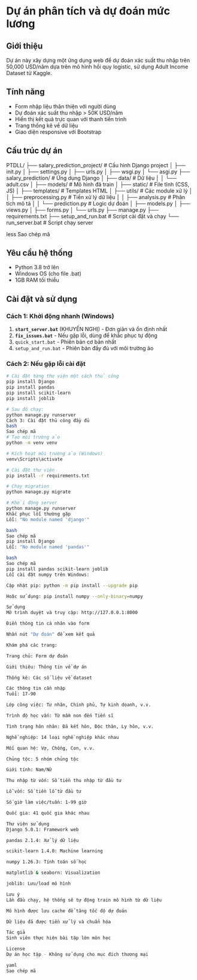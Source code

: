 # Dự án phân tích và dự đoán mức lương

## Giới thiệu
Dự án này xây dựng một ứng dụng web để dự đoán xác suất thu nhập trên 50,000 USD/năm dựa trên mô hình hồi quy logistic, sử dụng Adult Income Dataset từ Kaggle.

## Tính năng
- Form nhập liệu thân thiện với người dùng
- Dự đoán xác suất thu nhập > 50K USD/năm
- Hiển thị kết quả trực quan với thanh tiến trình
- Trang thống kê về dữ liệu
- Giao diện responsive với Bootstrap

## Cấu trúc dự án
PTDLL/
├── salary_prediction_project/ # Cấu hình Django project
│ ├── init.py
│ ├── settings.py
│ ├── urls.py
│ ├── wsgi.py
│ └── asgi.py
├── salary_prediction/ # Ứng dụng Django
│ ├── data/ # Dữ liệu
│ │ └── adult.csv
│ ├── models/ # Mô hình đã train
│ ├── static/ # File tĩnh (CSS, JS)
│ ├── templates/ # Templates HTML
│ ├── utils/ # Các module xử lý
│ │ ├── preprocessing.py # Tiền xử lý dữ liệu
│ │ ├── analysis.py # Phân tích mô tả
│ │ └── prediction.py # Logic dự đoán
│ ├── models.py
│ ├── views.py
│ ├── forms.py
│ └── urls.py
├── manage.py
├── requirements.txt
├── setup_and_run.bat # Script cài đặt và chạy
└── run_server.bat # Script chạy server

less
Sao chép mã

## Yêu cầu hệ thống
- Python 3.8 trở lên
- Windows OS (cho file .bat)
- 1GB RAM tối thiểu

## Cài đặt và sử dụng

### Cách 1: Khởi động nhanh (Windows)
1. **`start_server.bat`** (KHUYẾN NGHỊ) - Đơn giản và ổn định nhất  
2. **`fix_issues.bat`** - Nếu gặp lỗi, dùng để khắc phục tự động  
3. `quick_start.bat` - Phiên bản cơ bản nhất  
4. `setup_and_run.bat` - Phiên bản đầy đủ với môi trường ảo

### Cách 2: Nếu gặp lỗi cài đặt
```bash
# Cài đặt từng thư viện một cách thủ công
pip install Django
pip install pandas
pip install scikit-learn
pip install joblib

# Sau đó chạy:
python manage.py runserver
Cách 3: Cài đặt thủ công đầy đủ
bash
Sao chép mã
# Tạo môi trường ảo
python -m venv venv

# Kích hoạt môi trường ảo (Windows)
venv\Scripts\activate

# Cài đặt thư viện
pip install -r requirements.txt

# Chạy migration
python manage.py migrate

# Khởi động server
python manage.py runserver
Khắc phục lỗi thường gặp
Lỗi: "No module named 'django'"

bash
Sao chép mã
pip install Django
Lỗi: "No module named 'pandas'"

bash
Sao chép mã
pip install pandas scikit-learn joblib
Lỗi cài đặt numpy trên Windows:

Cập nhật pip: python -m pip install --upgrade pip

Hoặc sử dụng: pip install numpy --only-binary=numpy

Sử dụng
Mở trình duyệt và truy cập: http://127.0.0.1:8000

Điền thông tin cá nhân vào form

Nhấn nút "Dự đoán" để xem kết quả

Khám phá các trang:

Trang chủ: Form dự đoán

Giới thiệu: Thông tin về dự án

Thống kê: Các số liệu về dataset

Các thông tin cần nhập
Tuổi: 17-90

Lớp công việc: Tư nhân, Chính phủ, Tự kinh doanh, v.v.

Trình độ học vấn: Từ mầm non đến Tiến sĩ

Tình trạng hôn nhân: Đã kết hôn, Độc thân, Ly hôn, v.v.

Nghề nghiệp: 14 loại nghề nghiệp khác nhau

Mối quan hệ: Vợ, Chồng, Con, v.v.

Chủng tộc: 5 nhóm chủng tộc

Giới tính: Nam/Nữ

Thu nhập từ vốn: Số tiền thu nhập từ đầu tư

Lỗ vốn: Số tiền lỗ từ đầu tư

Số giờ làm việc/tuần: 1-99 giờ

Quốc gia: 41 quốc gia khác nhau

Thư viện sử dụng
Django 5.0.1: Framework web

pandas 2.1.4: Xử lý dữ liệu

scikit-learn 1.4.0: Machine learning

numpy 1.26.3: Tính toán số học

matplotlib & seaborn: Visualization

joblib: Lưu/load mô hình

Lưu ý
Lần đầu chạy, hệ thống sẽ tự động train mô hình từ dữ liệu

Mô hình được lưu cache để tăng tốc độ dự đoán

Dữ liệu đã được tiền xử lý và chuẩn hóa

Tác giả
Sinh viên thực hiện bài tập lớn môn học

License
Dự án học tập - Không sử dụng cho mục đích thương mại

yaml
Sao chép mã
